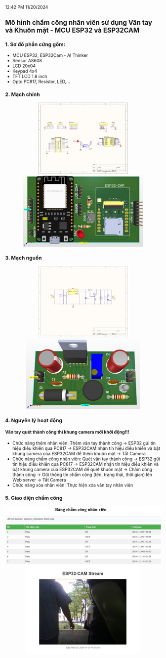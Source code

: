 12:42 PM 11/20/2024
## Mô hình chấm công nhân viên sử dụng Vân tay và Khuôn mặt - MCU ESP32 và ESP32CAM
### 1. Sơ đồ phần cứng gồm: 
- MCU ESP32, ESP32Cam - AI Thinker
- Sensor AS608
- LCD 20x04
- Keypad 4x4
- TFT LCD 1.8 inch
- Opto PC817, Resistor, LED,...
### 2. Mạch chính
<p align="center">
  <img src="PCB_Mach_Chinh/mach_chinh_schematic_pbl5.jpg" alt="Schematic Mạch chính" width="300">
  <img src="PCB_Mach_Chinh/mach_chinh_PCB_3D_pbl5.jpg" alt="PCB_3D Mạch chính" width="390">
</p>

### 3. Mạch nguồn
<p align="center">
  <img src="PCB_Mach_Nguon/mach_nguon_schematic_pbl5.jpg" alt="Schematic Mạch nguồn" width="300">
  <img src="PCB_Mach_Nguon/mach_nguon_PCB_3D_pbl5.jpg" alt="PCB_3D Mạch nguồn" width="370">
</p>

### 4. Nguyên lý hoạt động
#### Vân tay quét thành công thì khung camera mới khởi động!!!
- Chức năng thêm nhân viên: Thêm vân tay thành công -> ESP32 gửi tín hiệu điều khiển qua PC817 -> ESP32CAM nhận tín hiệu điều khiển và bật khung camera của ESP32CAM để thêm khuôn mặt -> Tắt Camera
- Chức năng chấm công nhân viên: Quét vân tay thành công -> ESP32 gửi tín hiệu điều khiển qua PC817 -> ESP32CAM nhận tín hiệu điều khiển và bật khung camera của ESP32CAM để quét khuôn mặt -> Chấm công thành công -> Gửi thông tin chấm công (tên, trạng thái, thời gian) lên Web server -> Tắt Camera
- Chức năng xóa nhân viên: Thực hiện xóa vân tay nhân viên

### 5. Giao diện chấm công
<p align="center">
  <img src="htdocs/employee_attendance_view.jpg" alt="employee_attendance_view" width="600">
  <img src="htdocs/esp32cam_stream_view.jpg" alt="esp32cam_stream_view" width="370">
</p>

